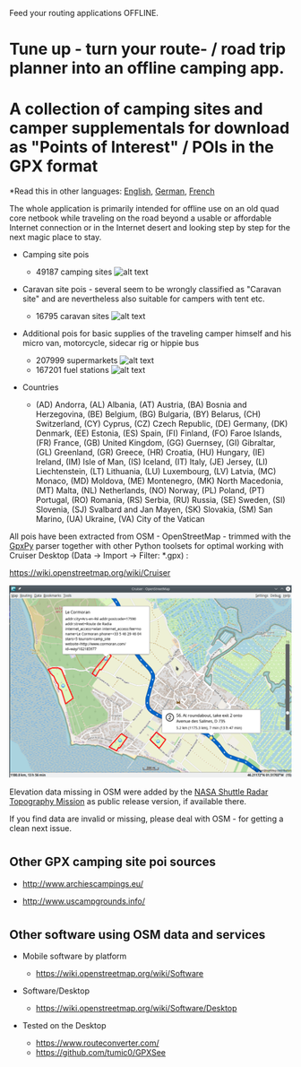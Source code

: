 Feed your routing applications OFFLINE.

# Tune up - turn your route- / road trip planner into an offline camping app.
# A collection of camping sites and camper supplementals for download as "Points of Interest" / POIs in the GPX format

*Read this in other languages: [English](README.md), [German](README.de.md), [French](README.fr.md)

The whole application is primarily intended for offline use on an old quad core netbook while traveling on the road beyond a usable or affordable Internet connection or in the Internet desert and looking step by step for the next magic place to stay.

- Camping site pois

    - 49187 camping sites   ![alt text](https://wiki.openstreetmap.org/w/images/thumb/e/e4/Camping.16.svg/16px-Camping.16.svg.png)

- Caravan site pois  -  several seem to be wrongly classified as "Caravan site" and are nevertheless also suitable for campers with tent etc.

    - 16795 caravan sites   ![alt text](https://wiki.openstreetmap.org/w/images/thumb/a/a1/Caravan-16.svg/16px-Caravan-16.svg.png)

- Additional pois for basic supplies of the traveling camper himself and his micro van, motorcycle, sidecar rig or hippie bus

    - 207999 supermarkets   ![alt text](https://wiki.openstreetmap.org/w/images/thumb/7/76/Supermarket-14.svg/16px-Supermarket-14.svg.png)
    - 167201 fuel stations  ![alt text](https://wiki.openstreetmap.org/w/images/thumb/7/77/Fuel-16.svg/16px-Fuel-16.svg.png)

- Countries

    - (AD) Andorra, (AL) Albania, (AT) Austria, (BA) Bosnia and Herzegovina, (BE) Belgium, (BG) Bulgaria, (BY) Belarus, (CH) Switzerland, (CY) Cyprus, (CZ) Czech Republic, (DE) Germany, (DK) Denmark, (EE) Estonia, (ES) Spain, (FI) Finland, (FO) Faroe Islands, (FR) France, (GB) United Kingdom, (GG) Guernsey, (GI) Gibraltar, (GL) Greenland, (GR) Greece, (HR) Croatia, (HU) Hungary, (IE) Ireland, (IM) Isle of Man, (IS) Iceland, (IT) Italy, (JE) Jersey, (LI) Liechtenstein, (LT) Lithuania, (LU) Luxembourg, (LV) Latvia, (MC) Monaco, (MD) Moldova, (ME) Montenegro, (MK) North Macedonia, (MT) Malta, (NL) Netherlands, (NO) Norway, (PL) Poland, (PT) Portugal, (RO) Romania, (RS) Serbia, (RU) Russia, (SE) Sweden, (SI) Slovenia, (SJ) Svalbard and Jan Mayen, (SK) Slovakia, (SM) San Marino, (UA) Ukraine, (VA) City of the Vatican

All pois have been extracted from OSM - OpenStreetMap - trimmed with the [GpxPy](http://github.com/tkrajina/gpxpy) parser together with other Python toolsets for optimal working with Cruiser Desktop (Data -> Import -> Filter: *.gpx) :

  https://wiki.openstreetmap.org/wiki/Cruiser

![alt text](./cruiser.png?raw=true "Cruiser")

Elevation data missing in OSM were added by the [NASA Shuttle Radar Topography Mission](https://en.wikipedia.org/wiki/Shuttle_Radar_Topography_Mission) as public release version, if available there. 

If you find data are invalid or missing, please deal with OSM - for getting a clean next issue.

# <h2>Other GPX camping site poi sources</h2>

- http://www.archiescampings.eu/

- http://www.uscampgrounds.info/

# <h2>Other software using OSM data and services</h2>

- Mobile software by platform
    - https://wiki.openstreetmap.org/wiki/Software

- Software/Desktop 
    - https://wiki.openstreetmap.org/wiki/Software/Desktop

- Tested on the Desktop
    - https://www.routeconverter.com/
    - https://github.com/tumic0/GPXSee
